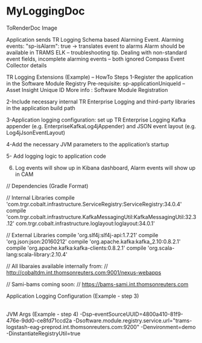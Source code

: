 # MyLoggingDoc
ToRenderDoc
Image



Application sends TR Logging Schema based Alarming Event.
Alarming events: "sp-isAlarm": true -> translates event to alarms
Alarm should be available in TRAMS ELK – troubleshooting tip.
Dealing with non-standard event fields, incomplete alarming events – both ignored
Compass Event Collector details 


 TR Logging Extensions (Example) – HowTo Steps
1-Register the application in the Software Module Registry
Pre-requisite: sp-applicationUniqueId – Asset Insight Unique ID
More info : Software Module Registration

2-Include necessary internal TR Enterprise Logging and third-party libraries in the application build path

3-Application logging configuration: set up TR Enterprise Logging Kafka  appender (e.g. EnterpriseKafkaLog4jAppender) and JSON event layout (e.g. Log4jJsonEventLayout)

4-Add the necessary JVM parameters to the application’s startup 

5-  Add logging logic to application code

6.  Log events will show up in Kibana dashboard, Alarm events will show up in CAM





// Dependencies (Gradle Format)

// Internal Libraries
compile 'com.trgr.cobalt.infrastructure.ServiceRegistry:ServiceRegistry:34.0.4'
compile 'com.trgr.cobalt.infrastructure.KafkaMessagingUtil:KafkaMessagingUtil:32.3.12'
com.trgr.cobalt.infrastructure.loglayout:loglayout:34.0.1'

// External Libraries
compile 'org.slf4j:slf4j-api:1.7.21'
compile 'org.json:json:20160212'
compile 'org.apache.kafka:kafka_2.10:0.8.2.1'
compile 'org.apache.kafka:kafka-clients:0.8.2.1'
compile 'org.scala-lang:scala-library:2.10.4'

// All libaraies available internally from:
// http://cobaltdm.int.thomsonreuters.com:9001/nexus-webapps

// Sami-bams coming soon:
// https://bams-sami.int.thomsonreuters.com


Application Logging Configuration (Example - step 3)
 <appender name="KafkaLog4jAppender" class="com.thomsonreuters.enterpriselogging.appender.log4j.EnterpriseKafkaLog4jAppender">  
       <param name="brokerList" value="kafka-bold-qed.int.thomsonreuters.com:9092" />
       <param name="requiredNumAcks" value="0" />
       <param name="compressionType" value="none" />
       <param name="topic" value="event.aggregation.default" />
       <param name="alertTopic" value="event.aggregation.priority" />
       <param name="syncSend" value="true" />
       <param name="headerNames" value="sp-timestamp,sp-eventSourceUUID,sp-eventType,sp-eventSeverity,sp-isAlarm" />
       <layout class="com.thomsonreuters.enterpriselogging.log4j.Log4jJsonEventLayout" />
  </appender>    


JVM Args (Example - step 4)
-Dsp-eventSourceUUID=4800a410-81f9-476e-9dd0-ce8fd71ccd2a -Dsoftware.module.registry.service.url="trams-logstash-eag-preprod.int.thomsonreuters.com:9200" -Denvironment=demo -DinstantiateRegistryUtil=true
